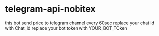 # telegram-api-nobitex
this bot send price to telegram channel every 60sec
replace your chat id with Chat_id
replace your bot token  with YOUR_BOT_TOken
